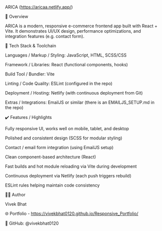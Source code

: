 ARICA (https://aricaa.netlify.app/)

📘 Overview

ARICA is a modern, responsive e-commerce frontend app built with React + Vite. It demonstrates UI/UX design, performance optimizations, and integration features (e.g. contact form).


🧰 Tech Stack & Toolchain

Languages / Markup / Styling: JavaScript, HTML, SCSS/CSS

Framework / Libraries: React (functional components, hooks)

Build Tool / Bundler: Vite

Linting / Code Quality: ESLint (configured in the repo)

Deployment / Hosting: Netlify (with continuous deployment from Git)

Extras / Integrations: EmailJS or similar (there is an EMAILJS_SETUP.md in the repo)



✔️ Features / Highlights

Fully responsive UI, works well on mobile, tablet, and desktop

Polished and consistent design (SCSS for modular styling)

Contact / email form integration (using EmailJS setup)

Clean component-based architecture (React)

Fast builds and hot module reloading via Vite during development

Continuous deployment via Netlify (each push triggers rebuild)

ESLint rules helping maintain code consistency


👨‍💻 Author

Vivek Bhat

🌐 Portfolio - https://vivekbhat0120.github.io/Responsive_Portfolio/

💼 GitHub: @vivekbhat0120
